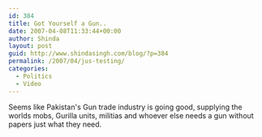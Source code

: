 ```yaml
---
id: 384
title: Got Yourself a Gun..
date: 2007-04-08T11:33:44+00:00
author: Shinda
layout: post
guid: http://www.shindasingh.com/blog/?p=384
permalink: /2007/04/jus-testing/
categories:
  - Politics
  - Video
---
```

Seems like Pakistan's Gun trade industry is going good, supplying the worlds mobs, Gurilla units, militias and whoever else needs a gun without papers just what they need.